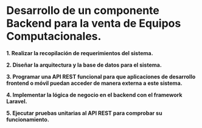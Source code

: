 # Desarrollo de un componente Backend para la venta de Equipos Computacionales.

**1. Realizar la recopilación de requerimientos del sistema.**

**2. Diseñar la arquitectura y la base de datos para el sistema.**

**3. Programar una API REST funcional para que aplicaciones de desarrollo frontend o móvil puedan acceder de manera externa a este sistema.**

**4. Implementar la lógica de negocio en el backend con el framework Laravel.**

**5. Ejecutar pruebas unitarias al API REST para comprobar su funcionamiento.**
  
